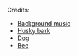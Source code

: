 Credits:
- [Background music](https://www.youtube.com/watch?v=WKlzDVqRcgI)
- [Husky bark](https://elements.envato.com/single-husky-bark-VXWR6PC)
- [Dog](https://craftpix.net/freebies/free-street-animal-pixel-art-asset-pack/?utm_campaign=Website&utm_source=itch.io&utm_medium=public)
- [Bee](https://opengameart.org/content/bee-enemy)
